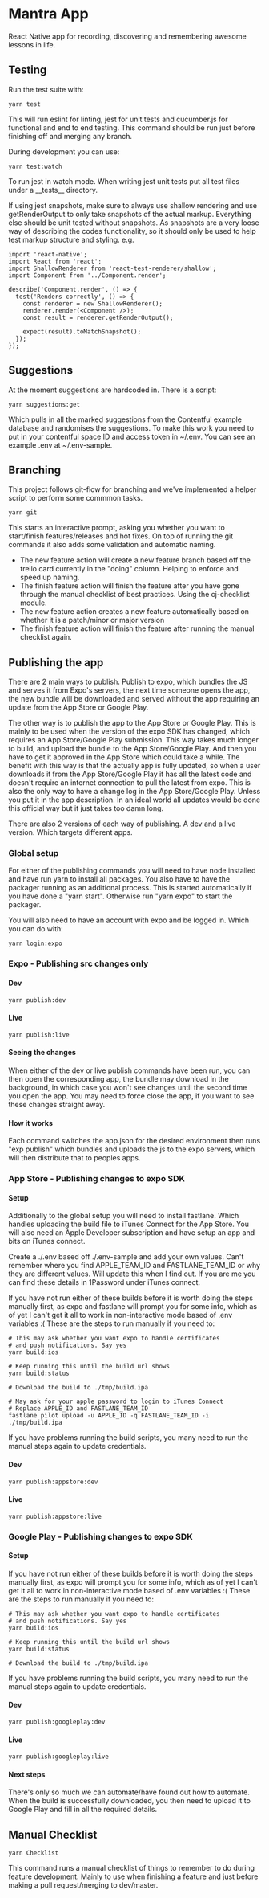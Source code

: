 # Mantra App

React Native app for recording, discovering and remembering awesome lessons in life.

## Testing
Run the test suite with:
```
yarn test
```
This will run eslint for linting, jest for unit tests and cucumber.js for functional and end to end testing. This command should be run just before finishing off and merging any branch.

During development you can use:
```
yarn test:watch
```
To run jest in watch mode. When writing jest unit tests put all test files under a \_\_tests\_\_ directory.

If using jest snapshots, make sure to always use shallow rendering and use getRenderOutput to only take snapshots of the actual markup. Everything else should be unit tested without snapshots. As snapshots are a very loose way of describing the codes functionality, so it should only be used to help test markup structure and styling. e.g.
```
import 'react-native';
import React from 'react';
import ShallowRenderer from 'react-test-renderer/shallow';
import Component from '../Component.render';

describe('Component.render', () => {
  test('Renders correctly', () => {
    const renderer = new ShallowRenderer();
    renderer.render(<Component />);
    const result = renderer.getRenderOutput();

    expect(result).toMatchSnapshot();
  });
});
```

## Suggestions
At the moment suggestions are hardcoded in. There is a script:
```
yarn suggestions:get
```
Which pulls in all the marked suggestions from the Contentful example database and randomises the suggestions. To make this work you need to put in your contentful space ID and access token in ~/.env. You can see an example .env at ~/.env-sample.

## Branching

This project follows git-flow for branching and we've implemented a helper script to perform some commmon tasks.
```
yarn git
```
This starts an interactive prompt, asking you whether you want to start/finish features/releases and hot fixes. On top of running the git commands it also adds some validation and automatic naming.

- The new feature action will create a new feature branch based off the trello card currently in the "doing" column. Helping to enforce and speed up naming.
- The finish feature action will finish the feature after you have gone through the manual checklist of best practices. Using the cj-checklist module.
- The new feature action creates a new feature automatically based on whether it is a patch/minor or major version
- The finish feature action will finish the feature after running the manual checklist again.

## Publishing the app
There are 2 main ways to publish. Publish to expo, which bundles the JS and serves it from Expo's servers, the next time someone opens the app, the new bundle will be downloaded and served without the app requiring an update from the App Store or Google Play.

The other way is to publish the app to the App Store or Google Play. This is mainly to be used when the version of the expo SDK has changed, which requires an App Store/Google Play submission. This way takes much longer to build, and upload the bundle to the App Store/Google Play. And then you have to get it approved in the App Store which could take a while. The benefit with this way is that the actually app is fully updated, so when a user downloads it from the App Store/Google Play it has all the latest code and doesn't require an internet connection to pull the latest from expo. This is also the only way to have a change log in the App Store/Google Play. Unless you put it in the app description. In an ideal world all updates would be done this official way but it just takes too damn long.

There are also 2 versions of each way of publishing. A dev and a live version. Which targets different apps.

### Global setup
For either of the publishing commands you will need to have node installed and have run yarn to install all packages. You also have to have the packager running as an additional process. This is started automatically if you have done a "yarn start". Otherwise run "yarn expo" to start the packager.

You will also need to have an account with expo and be logged in. Which you can do with:

```
yarn login:expo
```

### Expo - Publishing src changes only
#### Dev
```
yarn publish:dev
```

#### Live
```
yarn publish:live
```

#### Seeing the changes
When either of the dev or live publish commands have been run, you can then open the corresponding app, the bundle may download in the background, in which case you won't see changes until the second time you open the app. You may need to force close the app, if you want to see these changes straight away.

#### How it works
Each command switches the app.json for the desired environment then runs "exp publish" which bundles and uploads the js to the expo servers, which will then distribute that to peoples apps.

### App Store - Publishing changes to expo SDK
#### Setup
Additionally to the global setup you will need to install fastlane. Which handles uploading the build file to iTunes Connect for the App Store. You will also need an Apple Developer subscription and have setup an app and bits on iTunes connect.

Create a ./.env based off ./.env-sample and add your own values. Can't remember where you find APPLE_TEAM_ID and FASTLANE_TEAM_ID or why they are different values. Will update this when I find out. If you are me you can find these details in 1Password under iTunes connect.

If you have not run either of these builds before it is worth doing the steps manually first, as expo and fastlane will prompt you for some info, which as of yet I can't get it all to work in non-interactive mode based of .env variables :(
These are the steps to run manually if you need to:
```
# This may ask whether you want expo to handle certificates
# and push notifications. Say yes
yarn build:ios

# Keep running this until the build url shows
yarn build:status

# Download the build to ./tmp/build.ipa

# May ask for your apple password to login to iTunes Connect
# Replace APPLE_ID and FASTLANE_TEAM_ID
fastlane pilot upload -u APPLE_ID -q FASTLANE_TEAM_ID -i ./tmp/build.ipa
```

If you have problems running the build scripts, you many need to run the manual steps again to update credentials.

#### Dev
```
yarn publish:appstore:dev
```

#### Live
```
yarn publish:appstore:live
```

### Google Play - Publishing changes to expo SDK
#### Setup
If you have not run either of these builds before it is worth doing the steps manually first, as expo will prompt you for some info, which as of yet I can't get it all to work in non-interactive mode based of .env variables :(
These are the steps to run manually if you need to:
```
# This may ask whether you want expo to handle certificates
# and push notifications. Say yes
yarn build:ios

# Keep running this until the build url shows
yarn build:status

# Download the build to ./tmp/build.ipa
```

If you have problems running the build scripts, you many need to run the manual steps again to update credentials.

#### Dev
```
yarn publish:googleplay:dev
```

#### Live
```
yarn publish:googleplay:live
```

#### Next steps
There's only so much we can automate/have found out how to automate. When the build is successfully downloaded, you then need to upload it to Google Play and fill in all the required details.

## Manual Checklist
```
yarn Checklist
```

This command runs a manual checklist of things to remember to do during feature development. Mainly to use when finishing a feature and just before making a pull request/merging to dev/master.
